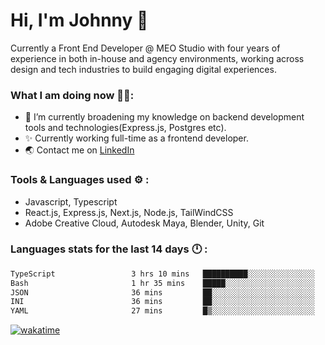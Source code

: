# Hi, I'm Johnny 👋

Currently a Front End Developer @ MEO Studio with four years of experience in both in-house and agency environments, working across design and tech industries to build engaging digital experiences.

### What I am doing now 🧑‍💻:

- 🔭 I’m currently broadening my knowledge on backend development tools and technologies(Express.js, Postgres etc).
- ✨ Currently working full-time as a frontend developer.
- 🌏 Contact me on [LinkedIn](https://www.linkedin.com/in/johchai/)

### Tools & Languages used ⚙️ :

- Javascript, Typescript
- React.js, Express.js, Next.js, Node.js, TailWindCSS
- Adobe Creative Cloud, Autodesk Maya, Blender, Unity, Git

### Languages stats for the last 14 days 🕛 :

<!--START_SECTION:waka-->

```txt
TypeScript                 3 hrs 10 mins   ██████████░░░░░░░░░░░░░░░   40.61 %
Bash                       1 hr 35 mins    █████░░░░░░░░░░░░░░░░░░░░   20.31 %
JSON                       36 mins         ██░░░░░░░░░░░░░░░░░░░░░░░   07.87 %
INI                        36 mins         ██░░░░░░░░░░░░░░░░░░░░░░░   07.84 %
YAML                       27 mins         █▒░░░░░░░░░░░░░░░░░░░░░░░   05.81 %
```

<!--END_SECTION:waka-->

[![wakatime](https://wakatime.com/badge/user/0cd14e89-b357-451d-b5c1-4a79286fb5a6.svg)](https://wakatime.com/@0cd14e89-b357-451d-b5c1-4a79286fb5a6)
